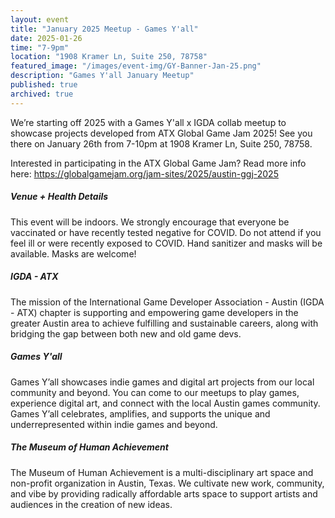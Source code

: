 ```yaml
---
layout: event
title: "January 2025 Meetup - Games Y'all"
date: 2025-01-26
time: "7-9pm"
location: "1908 Kramer Ln, Suite 250, 78758"
featured_image: "/images/event-img/GY-Banner-Jan-25.png"
description: "Games Y'all January Meetup"
published: true
archived: true
---
```


We’re starting off 2025 with a Games Y'all x IGDA collab meetup to showcase projects developed from ATX Global Game Jam 2025! See you there on January 26th from 7-10pm at 1908 Kramer Ln, Suite 250, 78758.
  
Interested in participating in the ATX Global Game Jam? Read more info here: <https://globalgamejam.org/jam-sites/2025/austin-ggj-2025>

##### Venue + Health Details

This event will be indoors. We strongly encourage that everyone be vaccinated or have recently tested negative for COVID. Do not attend if you feel ill or were recently exposed to COVID. Hand sanitizer and masks will be available. Masks are welcome!

##### IGDA - ATX

The mission of the International Game Developer Association - Austin (IGDA - ATX) chapter is supporting and empowering game developers in the greater Austin area to achieve fulfilling and sustainable careers, along with bridging the gap between both new and old game devs.

##### Games Y'all

Games Y’all showcases indie games and digital art projects from our local community and beyond. You can come to our meetups to play games, experience digital art, and connect with the local Austin games community. Games Y’all celebrates, amplifies, and supports the unique and underrepresented within indie games and beyond.

##### The Museum of Human Achievement

The Museum of Human Achievement is a multi-disciplinary art space and non-profit organization in Austin, Texas. We cultivate new work, community, and vibe by providing radically affordable arts space to support artists and audiences in the creation of new ideas.
